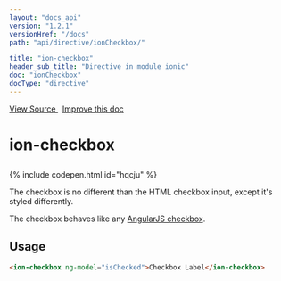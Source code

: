 ```yaml
---
layout: "docs_api"
version: "1.2.1"
versionHref: "/docs"
path: "api/directive/ionCheckbox/"

title: "ion-checkbox"
header_sub_title: "Directive in module ionic"
doc: "ionCheckbox"
docType: "directive"
---
```


<div class="improve-docs">
<a href='https://github.com/driftyco/ionic-v1/blob/master/js/angular/directive/checkbox.js#L2'>
View Source
</a>
&nbsp;
<a href='http://github.com/driftyco/ionic/edit/1.x/js/angular/directive/checkbox.js#L2'>
Improve this doc
</a>
</div>




<h1 class="api-title">

ion-checkbox



</h1>


{% include codepen.html id="hqcju" %}




The checkbox is no different than the HTML checkbox input, except it's styled differently.

The checkbox behaves like any [AngularJS checkbox](http://docs.angularjs.org/api/ng/input/input[checkbox]).









<h2 id="usage">Usage</h2>

```html
<ion-checkbox ng-model="isChecked">Checkbox Label</ion-checkbox>
```









